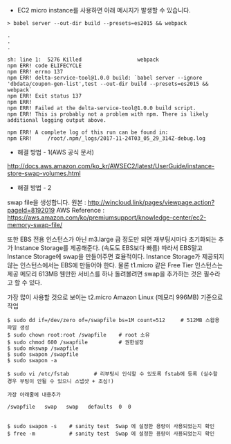 * EC2 micro instance를 사용하면 아래 메시지가 발생할 수 있습니다.

```
> babel server --out-dir build --presets=es2015 && webpack

.
.
.

sh: line 1:  5276 Killed                  webpack
npm ERR! code ELIFECYCLE
npm ERR! errno 137
npm ERR! delta-service-tool@1.0.0 build: `babel server --ignore 'dbdata/coupon-gen-list',test --out-dir build --presets=es2015 && webpack`
npm ERR! Exit status 137
npm ERR!
npm ERR! Failed at the delta-service-tool@1.0.0 build script.
npm ERR! This is probably not a problem with npm. There is likely additional logging output above.

npm ERR! A complete log of this run can be found in:
npm ERR!     /root/.npm/_logs/2017-11-24T03_05_29_314Z-debug.log
```

* 해결 방법 - 1(AWS 공식 문서)

http://docs.aws.amazon.com/ko_kr/AWSEC2/latest/UserGuide/instance-store-swap-volumes.html

* 해결 방법 - 2

swap file을 생성합니다.
원본 : http://wincloud.link/pages/viewpage.action?pageId=8192019
AWS Reference : https://aws.amazon.com/ko/premiumsupport/knowledge-center/ec2-memory-swap-file/

또한 EBS 전용 인스턴스가 아닌 m3.large 급 정도만 되면 재부팅시마다 초기화되는 추가 Instance Storage를 제공해준다. (속도도 EBS보다 빠름)
따라서 EBS말고 Instance Storage에 swap을 만들어주면 효율적이다. Instance Storage가 제공되지 않는 인스턴스에서는 EBS에 만들어야 한다.
물론 t1.micro 같은 Free Tier 인스턴스는 제공 메모리 613MB 웬만한 서비스를 하나 돌려볼려면 swap을 추가하는 것은 필수라고 할 수 있다.

가장 많이 사용할 것으로 보이는 t2.micro Amazon Linux (메모리 996MB) 기준으로 작업

```
$ sudo dd if=/dev/zero of=/swapfile bs=1M count=512     # 512MB 스왑용 파일 생성
$ sudo chown root:root /swapfile    # root 소유
$ sudo chmod 600 /swapfile          # 권한설정
$ sudo mkswap /swapfile
$ sudo swapon /swapfile
$ sudo swapon -a
 
$ sudo vi /etc/fstab        # 리부팅시 인식할 수 있도록 fstab에 등록 (실수할 경우 부팅이 안될 수 있으니 스냅샷 + 조심!)

가장 아래줄에 내용추가
   
/swapfile   swap   swap   defaults  0  0
   
 
$ sudo swapon -s    # sanity test  Swap 에 설정한 용량이 사용되었는지 확인
$ free -m           # sanity test  Swap 에 설정한 용량이 사용되었는지 확인
```
